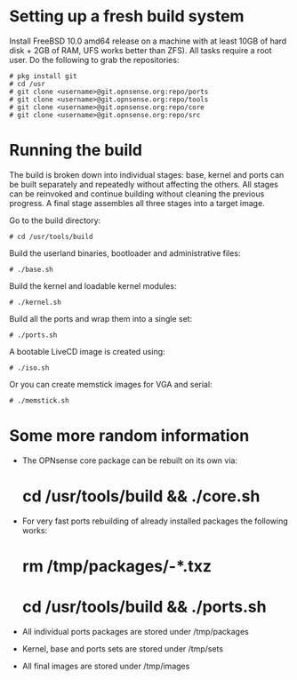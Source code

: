 Setting up a fresh build system
===============================

Install FreeBSD 10.0 amd64 release on a machine with at least
10GB of hard disk + 2GB of RAM, UFS works better than ZFS).
All tasks require a root user.  Do the following to grab
the repositories:

    # pkg install git
    # cd /usr
    # git clone <username>@git.opnsense.org:repo/ports
    # git clone <username>@git.opnsense.org:repo/tools
    # git clone <username>@git.opnsense.org:repo/core
    # git clone <username>@git.opnsense.org:repo/src

Running the build
=================

The build is broken down into individual stages: base,
kernel and ports can be built separately and repeatedly
without affecting the others.  All stages can be reinvoked
and continue building without cleaning the previous progress.
A final stage assembles all three stages into a target image.

Go to the build directory:

    # cd /usr/tools/build

Build the userland binaries, bootloader and administrative
files:

    # ./base.sh

Build the kernel and loadable kernel modules:

    # ./kernel.sh

Build all the ports and wrap them into a single set:

    # ./ports.sh

A bootable LiveCD image is created using:

    # ./iso.sh

Or you can create memstick images for VGA and serial:

    # ./memstick.sh

Some more random information
============================

* The OPNsense core package can be rebuilt on its own via:

    # cd /usr/tools/build && ./core.sh

* For very fast ports rebuilding of already installed packages
  the following works:

    # rm /tmp/packages/<packagename>-*.txz
    # cd /usr/tools/build && ./ports.sh

* All individual ports packages are stored under /tmp/packages

* Kernel, base and ports sets are stored under /tmp/sets

* All final images are stored under /tmp/images
